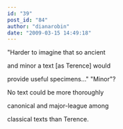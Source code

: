 ```yaml
---
id: "39"
post_id: "84"
author: "dianarobin"
date: "2009-03-15 14:49:18"
---
```

"Harder to imagine that so ancient 



and minor a text [as Terence] would

provide useful specimens..." "Minor"?

No text could be more thoroughly

canonical and major-league among

classical texts than Terence.
